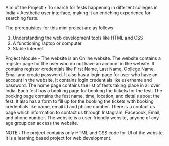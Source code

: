 Aim of the Project 
•	To search for fests happening in different colleges in India 
•	Aesthetic user interface, making it an enriching experience for searching fests.

The prerequisites for this mini project are as follows:
1.	Understanding the web development tools like HTML and CSS
2.	A functioning laptop or computer
3.	Stable Internet 

Project Module -
The website is an Online website. 
The website contains a register page for the user who do not have an account in the website. It contains register credentials like First Name, Last Name, College Name, Email and create password. 
It also has a login page for user who have an account in the website. It contains login credentials like username and password. 
The home page contains the list of fests taking place in all over India. 
Each fest has a booking page for booking the tickets for the fest. 
The booking page contains the fest name, time, location, and details about the fest. It also has a form to fill up for the booking the tickets with booking credentials like name, email id and phone number.
There is a contact us page which information to contact us through Instagram, Facebook, Email, and phone number.
The website is a user-friendly website, anyone of any age group can access the website.

NOTE : The project contains only HTML and CSS code for UI of the website.
      It is a learning based project for web development.
